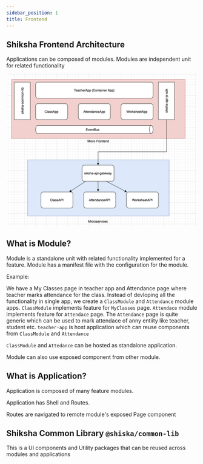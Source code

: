 ```yaml
---
sidebar_position: 1
title: Frontend
---
```


##  Shiksha Frontend Architecture
Applications can be composed of modules. 
Modules are independent unit for related functionality

![Micro Frontend Architecture](/img/frontend-dev/micro-frontend.png)

## What is Module?
Module is a standalone unit with related functionality implemented for a feature.
Module has a manifest file with the configuration for the module.

Example:

We have a My Classes page in teacher app and Attendance page where teacher marks attendance for the class. Instead of devloping all the functionality in single app, we create a ```ClassModule``` and ```Attendance``` module apps.
```ClassModule``` implements feature for ```MyClasses``` page.
```Attendace``` module implements feature for ```Attendace``` page. 
The ```Attendance``` page is quite  generic which can be used to mark attendace of anny entiity like teacher, student etc.
```teacher-app``` is host application which can reuse components from  ```ClassModule``` and ```Attendance```

```ClassModule``` and ```Attedance``` can be hosted as standalone application.

Module can also use exposed component from other module.
## What is Application?
Application is composed of many feature modules.

Application has Shell and Routes.

Routes are navigated to remote module's exposed Page component

## Shiksha Common Library ```@shiska/common-lib```

This is a UI components and Utility packages that can be reused across modules and applications

